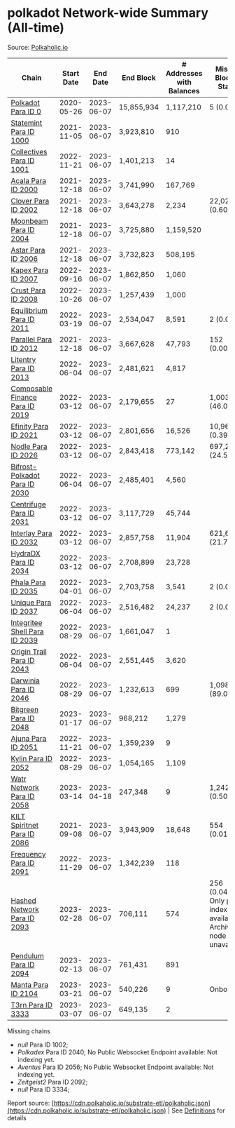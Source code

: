 # polkadot Network-wide Summary (All-time)

Source: [Polkaholic.io](https://polkaholic.io)


| Chain            | Start Date | End Date | End Block | # Addresses with Balances | Missing Blocks / Status |
| ---------------- | ---------- | ---------| --------- | ------------------------- | ----------------------- |
| [Polkadot Para ID 0](/polkadot/0-polkadot) | 2020-05-26 | 2023-06-07 | 15,855,934 |  1,117,210 | 5 (0.00%)  |
| [Statemint Para ID 1000](/polkadot/1000-statemint) | 2021-11-05 | 2023-06-07 | 3,923,810 |  910 |    |
| [Collectives Para ID 1001](/polkadot/1001-collectives) | 2022-11-21 | 2023-06-07 | 1,401,213 |  14 |    |
| [Acala Para ID 2000](/polkadot/2000-acala) | 2021-12-18 | 2023-06-07 | 3,741,990 |  167,769 |    |
| [Clover Para ID 2002](/polkadot/2002-clover) | 2021-12-18 | 2023-06-07 | 3,643,278 |  2,234 | 22,020 (0.60%)  |
| [Moonbeam Para ID 2004](/polkadot/2004-moonbeam) | 2021-12-18 | 2023-06-07 | 3,725,880 |  1,159,520 |    |
| [Astar Para ID 2006](/polkadot/2006-astar) | 2021-12-18 | 2023-06-07 | 3,732,823 |  508,195 |    |
| [Kapex Para ID 2007](/polkadot/2007-kapex) | 2022-09-16 | 2023-06-07 | 1,862,850 |  1,060 |    |
| [Crust Para ID 2008](/polkadot/2008-crust) | 2022-10-26 | 2023-06-07 | 1,257,439 |  1,000 |    |
| [Equilibrium Para ID 2011](/polkadot/2011-equilibrium) | 2022-03-19 | 2023-06-07 | 2,534,047 |  8,591 | 2 (0.00%)  |
| [Parallel Para ID 2012](/polkadot/2012-parallel) | 2021-12-18 | 2023-06-07 | 3,667,628 |  47,793 | 152 (0.00%)  |
| [Litentry Para ID 2013](/polkadot/2013-litentry) | 2022-06-04 | 2023-06-07 | 2,481,621 |  4,817 |    |
| [Composable Finance Para ID 2019](/polkadot/2019-composable) | 2022-03-12 | 2023-06-07 | 2,179,655 |  27 | 1,003,541 (46.04%)  |
| [Efinity Para ID 2021](/polkadot/2021-efinity) | 2022-03-12 | 2023-06-07 | 2,801,656 |  16,526 | 10,968 (0.39%)  |
| [Nodle Para ID 2026](/polkadot/2026-nodle) | 2022-03-12 | 2023-06-07 | 2,843,418 |  773,142 | 697,249 (24.52%)  |
| [Bifrost-Polkadot Para ID 2030](/polkadot/2030-bifrost-dot) | 2022-06-04 | 2023-06-07 | 2,485,401 |  4,560 |    |
| [Centrifuge Para ID 2031](/polkadot/2031-centrifuge) | 2022-03-12 | 2023-06-07 | 3,117,729 |  45,744 |    |
| [Interlay Para ID 2032](/polkadot/2032-interlay) | 2022-03-12 | 2023-06-07 | 2,857,758 |  11,904 | 621,626 (21.75%)  |
| [HydraDX Para ID 2034](/polkadot/2034-hydradx) | 2022-03-12 | 2023-06-07 | 2,708,899 |  23,728 |    |
| [Phala Para ID 2035](/polkadot/2035-phala) | 2022-04-01 | 2023-06-07 | 2,703,758 |  3,541 | 2 (0.00%)  |
| [Unique Para ID 2037](/polkadot/2037-unique) | 2022-06-04 | 2023-06-07 | 2,516,482 |  24,237 | 2 (0.00%)  |
| [Integritee Shell Para ID 2039](/polkadot/2039-integritee-shell) | 2022-08-29 | 2023-06-07 | 1,661,047 |  1 |    |
| [Origin Trail Para ID 2043](/polkadot/2043-origintrail) | 2022-06-04 | 2023-06-07 | 2,551,445 |  3,620 |    |
| [Darwinia Para ID 2046](/polkadot/2046-darwinia) | 2022-08-29 | 2023-06-07 | 1,232,613 |  699 | 1,098,153 (89.09%)  |
| [Bitgreen Para ID 2048](/polkadot/2048-bitgreen) | 2023-01-17 | 2023-06-07 | 968,212 |  1,279 |    |
| [Ajuna Para ID 2051](/polkadot/2051-ajuna) | 2022-11-21 | 2023-06-07 | 1,359,239 |  9 |    |
| [Kylin Para ID 2052](/polkadot/2052-kylin) | 2022-08-29 | 2023-06-07 | 1,054,165 |  1,109 |    |
| [Watr Network Para ID 2058](/polkadot/2058-watr) | 2023-03-14 | 2023-04-18 | 247,348 |  9 | 1,242 (0.50%)  |
| [KILT Spiritnet Para ID 2086](/polkadot/2086-kilt) | 2021-09-08 | 2023-06-07 | 3,943,909 |  18,648 | 554 (0.01%)  |
| [Frequency Para ID 2091](/polkadot/2091-frequency) | 2022-11-29 | 2023-06-07 | 1,342,239 |  118 |    |
| [Hashed Network Para ID 2093](/polkadot/2093-hashed) | 2023-02-28 | 2023-06-07 | 706,111 |  574 | 256 (0.04%) Only partial index available: Archive node unavailable |
| [Pendulum Para ID 2094](/polkadot/2094-pendulum) | 2023-02-13 | 2023-06-07 | 761,431 |  891 |    |
| [Manta Para ID 2104](/polkadot/2104-manta) | 2023-03-21 | 2023-06-07 | 540,226 |  9 |   Onboarding |
| [T3rn Para ID 3333](/polkadot/3333-t3rn) | 2023-03-07 | 2023-06-07 | 649,135 |  2 |    |

Missing chains


* *null* Para ID 1002; 
* *Polkadex* Para ID 2040; No Public Websocket Endpoint available: Not indexing yet.
* *Aventus* Para ID 2056; No Public Websocket Endpoint available: Not indexing yet.
* *Zeitgeist2* Para ID 2092; 
* *null* Para ID 3334; 

Report source: [https://cdn.polkaholic.io/substrate-etl/polkaholic.json](https://cdn.polkaholic.io/substrate-etl/polkaholic.json) | See [Definitions](/DEFINITIONS.md) for details

